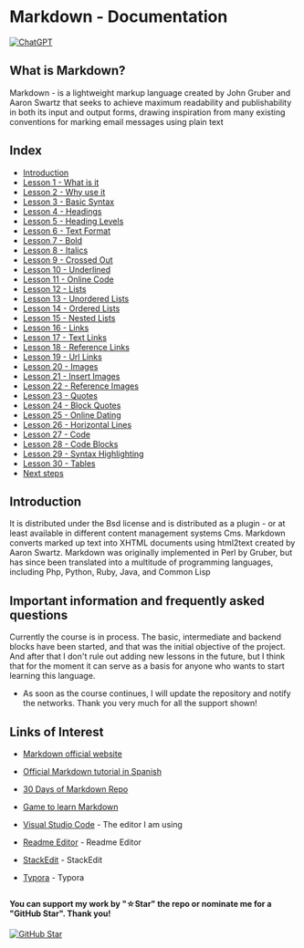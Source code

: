 # Markdown - Documentation

[![ChatGPT](https://img.shields.io/badge/ChatGPT-GPT--4-7CF178?style=for-the-badge&logo=openai&logoColor=white&labelColor=101010)](https://platform.openai.com)

## What is Markdown?

Markdown - is a lightweight markup language created by John Gruber and Aaron Swartz that seeks to achieve maximum readability and publishability in both its input and output forms, drawing inspiration from many existing conventions for marking email messages using plain text

## Index

* [Introduction](https://youtu.be/Kp4Mvapo5kc)
* [Lesson 1 - What is it](https://youtu.be/Kp4Mvapo5kc?t=850)
* [Lesson 2 - Why use it](https://youtu.be/Kp4Mvapo5kc?t=1518)
* [Lesson 3 - Basic Syntax](https://youtu.be/Kp4Mvapo5kc?t=2938)
* [Lesson 4 - Headings](https://youtu.be/Kp4Mvapo5kc?t=5665)
* [Lesson 5 - Heading Levels](https://youtu.be/Kp4Mvapo5kc?t=8643)
* [Lesson 6 - Text Format](https://youtu.be/Kp4Mvapo5kc?t=10872)
* [Lesson 7 - Bold](https://youtu.be/Kp4Mvapo5kc?t=14711)
* [Lesson 8 - Italics](https://youtu.be/Kp4Mvapo5kc?t=16335)
* [Lesson 9 - Crossed Out](https://youtu.be/Kp4Mvapo5kc?t=18506)
* [Lesson 10 - Underlined](https://youtu.be/Kp4Mvapo5kc?t=21442)
* [Lesson 11 - Online Code](https://youtu.be/Kp4Mvapo5kc?t=23822)
* [Lesson 12 - Lists](https://youtu.be/Kp4Mvapo5kc?t=26619)
* [Lesson 13 - Unordered Lists](https://youtu.be/Kp4Mvapo5kc?t=29327)
* [Lesson 14 - Ordered Lists](https://youtu.be/Kp4Mvapo5kc?t=32030)
* [Lesson 15 - Nested Lists](https://youtu.be/Kp4Mvapo5kc?t=34583)
* [Lesson 16 - Links](https://youtu.be/TbcEqkabAWU?t=202)
* [Lesson 17 - Text Links](https://youtu.be/TbcEqkabAWU?t=3239)
* [Lesson 18 - Reference Links](https://youtu.be/TbcEqkabAWU?t=4142)
* [Lesson 19 - Url Links](https://youtu.be/TbcEqkabAWU?t=9145)
* [Lesson 20 - Images](https://youtu.be/TbcEqkabAWU?t=10172)
* [Lesson 21 - Insert Images](https://youtu.be/TbcEqkabAWU?t=12721)
* [Lesson 22 - Reference Images](https://youtu.be/TbcEqkabAWU?t=15524)
* [Lesson 23 - Quotes](https://youtu.be/TbcEqkabAWU?t=19762)
* [Lesson 24 - Block Quotes](https://youtu.be/TbcEqkabAWU?t=24010)
* [Lesson 25 - Online Dating](https://youtu.be/Kp4Mvapo5kc?t=850)
* [Lesson 26 - Horizontal Lines](https://youtu.be/Kp4Mvapo5kc?t=1518)
* [Lesson 27 - Code](https://youtu.be/Kp4Mvapo5kc?t=2938)
* [Lesson 28 - Code Blocks](https://youtu.be/Kp4Mvapo5kc?t=5665)
* [Lesson 29 - Syntax Highlighting](https://youtu.be/Kp4Mvapo5kc?t=8643)
* [Lesson 30 - Tables](https://youtu.be/Kp4Mvapo5kc?t=10872)
* [Next steps](https://youtu.be/Kp4Mvapo5kc?t=36390)

## Introduction

It is distributed under the Bsd license and is distributed as a plugin - or at least available in different content management systems Cms. Markdown converts marked up text into XHTML documents using html2text created by Aaron Swartz. Markdown was originally implemented in Perl by Gruber, but has since been translated into a multitude of programming languages, including Php, Python, Ruby, Java, and Common Lisp

## Important information and frequently asked questions

Currently the course is in process. The basic, intermediate and backend blocks have been started, and that was the initial objective of the project. And after that I don't rule out adding new lessons in the future, but I think that for the moment it can serve as a basis for anyone who wants to start learning this language.

* As soon as the course continues, I will update the repository and notify the networks.
Thank you very much for all the support shown!

## Links of Interest

* [Markdown official website](https://www.markdownguide.org/)

* [Official Markdown tutorial in Spanish](https://markdown.es/)

* [30 Days of Markdown Repo](https://github.com/Python-Markdown/markdown)

* [Game to learn Markdown](https://www.markdowntutorial.com/es/)

* [Visual Studio Code](https://code.visualstudio.com/) - The editor I am using

* [Readme Editor](https://readme.so/es/editor) - Readme Editor

* [StackEdit](https://stackedit.io/) - StackEdit

* [Typora](https://typora.io/) - Typora

##

#### You can support my work by "☆Star" the repo or nominate me for a "GitHub Star". Thank you!

[![GitHub Star](https://img.shields.io/badge/GitHub-Nominar_a_star-yellow?style=for-the-badge&logo=github&logoColor=white&labelColor=101010)](https://stars.github.com/nominate/)